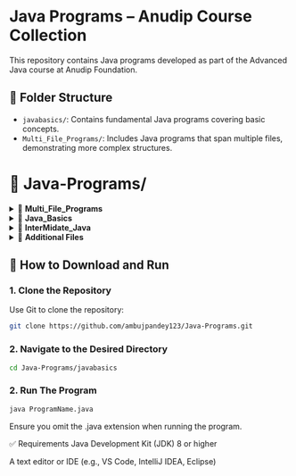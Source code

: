 # Java Programs – Anudip Course Collection

This repository contains Java programs developed as part of the Advanced Java course at Anudip Foundation.

## 📂 Folder Structure

- `javabasics/`: Contains fundamental Java programs covering basic concepts.
- `Multi_File_Programs/`: Includes Java programs that span multiple files, demonstrating more complex structures.

 
# 📂 Java-Programs/

<details>
<summary>📂 <strong>Multi_File_Programs</strong></summary>

- EmployImp.java  
- Employee.java  
- Student.java  
- StudentImp.java  

</details>

<details>
<summary>📂 <strong>Java_Basics</strong></summary>

- AreaOfShape.java  
- BuzzNumber.java  
- DudeneyNumber.java  
- Grade.java  
- HelloWorld.java  
- LargestInThree.java  
- Main.java  
- MovieRating.java  
- NeonNo.java  
- NivenNumber.java  
- PalindromeNumber.java  
- PositiveNumAndEvenOdd.java  
- PrimeNumberCheck.java  
- Switch.java  
- TrafficLightMessage.java  
- VolumeOfShape.java  
- fibonacciSeries.java  
- sumofdigits.java  

</details>

<details>
<summary>📂 <strong>InterMidate_Java</strong></summary>

- ArrayListProgram.java  
- ConvertCurrency.java  
- CustomException.java  
- ElectricityBill.java  
- FestivalGift.java  
- IndexOutOfBound.java  
- TaxCalculator.java  

</details>

<details>
<summary>🔧 <strong>Additional Files</strong></summary>

- .gitignore  
- README.md  

</details>

 
## 🚀 How to Download and Run

### 1. Clone the Repository

Use Git to clone the repository:

```bash
git clone https://github.com/ambujpandey123/Java-Programs.git
```
### 2. Navigate to the Desired Directory

```bash
cd Java-Programs/javabasics
```

### 2. Run The Program

```bash
java ProgramName.java
```

Ensure you omit the .java extension when running the program.

✅ Requirements
Java Development Kit (JDK) 8 or higher

A text editor or IDE (e.g., VS Code, IntelliJ IDEA, Eclipse)



